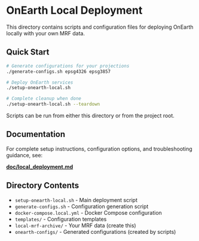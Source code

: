 # OnEarth Local Deployment

This directory contains scripts and configuration files for deploying OnEarth locally with your own MRF data.

## Quick Start

```bash
# Generate configurations for your projections
./generate-configs.sh epsg4326 epsg3857

# Deploy OnEarth services
./setup-onearth-local.sh

# Complete cleanup when done
./setup-onearth-local.sh --teardown
```

Scripts can be run from either this directory or from the project root.

## Documentation

For complete setup instructions, configuration options, and troubleshooting guidance, see:

**[doc/local_deployment.md](../../doc/local_deployment.md)**

## Directory Contents

- `setup-onearth-local.sh` - Main deployment script
- `generate-configs.sh` - Configuration generation script
- `docker-compose.local.yml` - Docker Compose configuration
- `templates/` - Configuration templates
- `local-mrf-archive/` - Your MRF data (create this)
- `onearth-configs/` - Generated configurations (created by scripts)